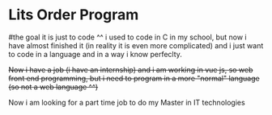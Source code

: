 # Lits Order Program

#the goal
it is just to code ^^ i used to code in C in my school, but now i have almost finished it (in reality it is even more complicated) and i just want to code in a language and in a way i know perfeclty.

~~Now i have a job (i have an internship) and i am working in vue js, so web front end programming, but i need to program in a more "normal" language (so not a web language ^^)~~

Now i am looking for a part time job to do my Master in IT technologies

